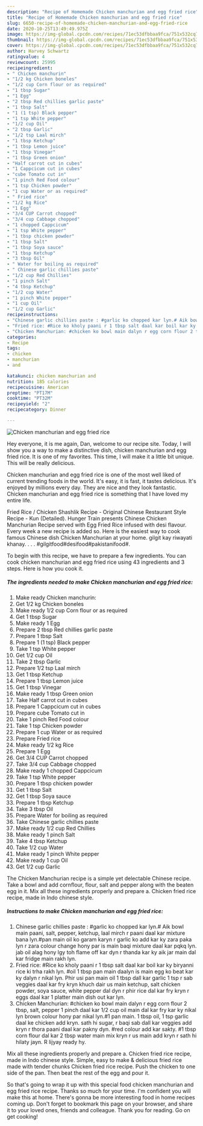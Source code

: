 ```yaml
---
description: "Recipe of Homemade Chicken manchurian and egg fried rice"
title: "Recipe of Homemade Chicken manchurian and egg fried rice"
slug: 6650-recipe-of-homemade-chicken-manchurian-and-egg-fried-rice
date: 2020-10-25T13:49:49.975Z
image: https://img-global.cpcdn.com/recipes/71ec53dfbbaa9fca/751x532cq70/chicken-manchurian-and-egg-fried-rice-recipe-main-photo.jpg
thumbnail: https://img-global.cpcdn.com/recipes/71ec53dfbbaa9fca/751x532cq70/chicken-manchurian-and-egg-fried-rice-recipe-main-photo.jpg
cover: https://img-global.cpcdn.com/recipes/71ec53dfbbaa9fca/751x532cq70/chicken-manchurian-and-egg-fried-rice-recipe-main-photo.jpg
author: Harvey Schwartz
ratingvalue: 4
reviewcount: 25995
recipeingredient:
- " Chicken manchurin"
- "1/2 kg Chicken boneles"
- "1/2 cup Corn flour or as required"
- "1 tbsp Sugar"
- "1 Egg"
- "2 tbsp Red chillies garlic paste"
- "1 tbsp Salt"
- "1 (1 tsp) Black pepper"
- "1 tsp White pepper"
- "1/2 cup Oil"
- "2 tbsp Garlic"
- "1/2 tsp Laal mirch"
- "1 tbsp Ketchup"
- "1 tbsp Lemon juice"
- "1 tbsp Vinegar"
- "1 tbsp Green onion"
- "Half carrot cut in cubes"
- "1 Cappcicum cut in cubes"
- "cube Tomato cut in"
- "1 pinch Red Food colour"
- "1 tsp Chicken powder"
- "1 cup Water or as required"
- " Fried rice"
- "1/2 kg Rice"
- "1 Egg"
- "3/4 CUP Carrot chopped"
- "3/4 cup Cabbage chopped"
- "1 chopped Cappcicum"
- "1 tsp White pepper"
- "1 tbsp chicken powder"
- "1 tbsp Salt"
- "1 tbsp Soya sauce"
- "1 tbsp Ketchup"
- "3 tbsp Oil"
- " Water for boiling as required"
- " Chinese garlic chillies paste"
- "1/2 cup Red Chillies"
- "1 pinch Salt"
- "4 tbsp Ketchup"
- "1/2 cup Water"
- "1 pinch White pepper"
- "1 cup Oil"
- "1/2 cup Garlic"
recipeinstructions:
- "Chinese garlic chillies paste : #garlic ko chopped kar lyn.# Aik bowl main paani, salt, pepper, ketchup, laal mirch r paani daal kar mixture bana lyn.#pan main oil ko garam karyn r garlic ko add kar ky zara paka lyn r zara colour change hony par is main baqi mixture daal kar pqkq lyn. jab oil alag hony lgy toh flame off kar dyn r thanda kar ky aik jar main dal kar fridge main rakh lyn."
- "Fried rice: #Rice ko kholy paani r 1 tbsp salt daal kar boil kar ky biryanni rice ki trha rakh lyn. #oil 1 tbsp pan main daalyn is main egg ko beat kar ky dalyn r nikal lyn. Phir usi pan main oil 1 tbsp dall kar garlic 1 tsp r sab veggies daal kar fry kryn khuch dair us main ketchup, salt chicken powder, soya sauce, white pepper dal dyn r phir rice dal kar fry kryn r eggs daal kar 1 platter main dish out kar lyn."
- "Chicken Manchurian: #chicken ko bowl main dalyn r egg corn flour 2 tbsp, salt, pepper 1 pinch daal kar 1/2 cup oil main dal kar fry kar ky nikal lyn brown colour hony par nikal lyn.#1 pan main. 1 tbsp oil, 1 tsp garlic daal ke chicken add kryn. sath hi sugar, r baqi sab dall kar veggies add kryn r thora paani daal kar pakny dyn. #red colour add kar sakty. #1 tbsp corn flour dal kar 2 tbsp water main mix kryn r us main add kryn r sath hi hilaty jayn. R lijyay ready hy."
categories:
- Recipe
tags:
- chicken
- manchurian
- and

katakunci: chicken manchurian and 
nutrition: 185 calories
recipecuisine: American
preptime: "PT17M"
cooktime: "PT32M"
recipeyield: "2"
recipecategory: Dinner

---
```



![Chicken manchurian and egg fried rice](https://img-global.cpcdn.com/recipes/71ec53dfbbaa9fca/751x532cq70/chicken-manchurian-and-egg-fried-rice-recipe-main-photo.jpg)

Hey everyone, it is me again, Dan, welcome to our recipe site. Today, I will show you a way to make a distinctive dish, chicken manchurian and egg fried rice. It is one of my favorites. This time, I will make it a little bit unique. This will be really delicious.

Chicken manchurian and egg fried rice is one of the most well liked of current trending foods in the world. It's easy, it is fast, it tastes delicious. It's enjoyed by millions every day. They are nice and they look fantastic. Chicken manchurian and egg fried rice is something that I have loved my entire life.

Fried Rice / Chicken Shashlik Recipe - Original Chinese Restaurant Style Recipe - Kun (Detailed). Hunger Train presents Chinese Chicken Manchurian Recipe served with Egg Fried Rice infused with desi flavour. Every week a new recipe is added so. Here is the easiest way to cook famous Chinese dish Chicken Manchurian at your home. gilgit kay riwayati khanay. . . . #gilgitfood#desifood#pakistanifood#.


To begin with this recipe, we have to prepare a few ingredients. You can cook chicken manchurian and egg fried rice using 43 ingredients and 3 steps. Here is how you cook it.

<!--inarticleads1-->

##### The ingredients needed to make Chicken manchurian and egg fried rice:

1. Make ready  Chicken manchurin:
1. Get 1/2 kg Chicken boneles
1. Make ready 1/2 cup Corn flour or as required
1. Get 1 tbsp Sugar
1. Make ready 1 Egg
1. Prepare 2 tbsp Red chillies garlic paste
1. Prepare 1 tbsp Salt
1. Prepare 1 (1 tsp) Black pepper
1. Take 1 tsp White pepper
1. Get 1/2 cup Oil
1. Take 2 tbsp Garlic
1. Prepare 1/2 tsp Laal mirch
1. Get 1 tbsp Ketchup
1. Prepare 1 tbsp Lemon juice
1. Get 1 tbsp Vinegar
1. Make ready 1 tbsp Green onion
1. Take Half carrot cut in cubes
1. Prepare 1 Cappcicum cut in cubes
1. Prepare cube Tomato cut in
1. Take 1 pinch Red Food colour
1. Take 1 tsp Chicken powder
1. Prepare 1 cup Water or as required
1. Prepare  Fried rice
1. Make ready 1/2 kg Rice
1. Prepare 1 Egg
1. Get 3/4 CUP Carrot chopped
1. Take 3/4 cup Cabbage chopped
1. Make ready 1 chopped Cappcicum
1. Take 1 tsp White pepper
1. Prepare 1 tbsp chicken powder
1. Get 1 tbsp Salt
1. Get 1 tbsp Soya sauce
1. Prepare 1 tbsp Ketchup
1. Take 3 tbsp Oil
1. Prepare  Water for boiling as required
1. Take  Chinese garlic chillies paste
1. Make ready 1/2 cup Red Chillies
1. Make ready 1 pinch Salt
1. Take 4 tbsp Ketchup
1. Take 1/2 cup Water
1. Make ready 1 pinch White pepper
1. Make ready 1 cup Oil
1. Get 1/2 cup Garlic


The Chicken Manchurian recipe is a simple yet delectable Chinese recipe. Take a bowl and add cornflour, flour, salt and pepper along with the beaten egg in it. Mix all these ingredients properly and prepare a. Chicken fried rice recipe, made in Indo chinese style. 

<!--inarticleads2-->

##### Instructions to make Chicken manchurian and egg fried rice:

1. Chinese garlic chillies paste : #garlic ko chopped kar lyn.# Aik bowl main paani, salt, pepper, ketchup, laal mirch r paani daal kar mixture bana lyn.#pan main oil ko garam karyn r garlic ko add kar ky zara paka lyn r zara colour change hony par is main baqi mixture daal kar pqkq lyn. jab oil alag hony lgy toh flame off kar dyn r thanda kar ky aik jar main dal kar fridge main rakh lyn.
1. Fried rice: #Rice ko kholy paani r 1 tbsp salt daal kar boil kar ky biryanni rice ki trha rakh lyn. #oil 1 tbsp pan main daalyn is main egg ko beat kar ky dalyn r nikal lyn. Phir usi pan main oil 1 tbsp dall kar garlic 1 tsp r sab veggies daal kar fry kryn khuch dair us main ketchup, salt chicken powder, soya sauce, white pepper dal dyn r phir rice dal kar fry kryn r eggs daal kar 1 platter main dish out kar lyn.
1. Chicken Manchurian: #chicken ko bowl main dalyn r egg corn flour 2 tbsp, salt, pepper 1 pinch daal kar 1/2 cup oil main dal kar fry kar ky nikal lyn brown colour hony par nikal lyn.#1 pan main. 1 tbsp oil, 1 tsp garlic daal ke chicken add kryn. sath hi sugar, r baqi sab dall kar veggies add kryn r thora paani daal kar pakny dyn. #red colour add kar sakty. #1 tbsp corn flour dal kar 2 tbsp water main mix kryn r us main add kryn r sath hi hilaty jayn. R lijyay ready hy.


Mix all these ingredients properly and prepare a. Chicken fried rice recipe, made in Indo chinese style. Simple, easy to make &amp; delicious fried rice made with tender chunks Chicken fried rice recipe. Push the chicken to one side of the pan. Then beat the rest of the egg and pour it. 

So that's going to wrap it up with this special food chicken manchurian and egg fried rice recipe. Thanks so much for your time. I'm confident you will make this at home. There's gonna be more interesting food in home recipes coming up. Don't forget to bookmark this page on your browser, and share it to your loved ones, friends and colleague. Thank you for reading. Go on get cooking!
